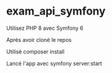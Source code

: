 # exam_api_symfony
Utilisez PHP 8 avec Symfony 6

Après avoir cloné le repos

Utilisé composer install

Lancé l'app avec symfony server:start
